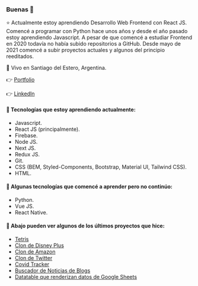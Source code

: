 ### Buenas 👋

⭐ Actualmente estoy aprendiendo Desarrollo Web Frontend con React JS. Comencé a programar con Python hace unos años y desde el año pasado estoy aprendiendo Javascript. A pesar de que comencé a estudiar Frontend en 2020 todavía no había subido repositorios a GitHub. Desde mayo de 2021 comencé a subir proyectos actuales y algunos del principio reeditados.

📌 Vivo en Santiago del Estero, Argentina.

👉 [Portfolio](https://imanolortega.vercel.app/)

👉 [LinkedIn](https://www.linkedin.com/in/imanol-rtega/)

#### 🌱 Tecnologías que estoy aprendiendo actualmente:

- Javascript.
- React JS (principalmente).
- Firebase.
- Node JS.
- Next JS.
- Redux JS.
- Git.
- CSS (BEM, Styled-Components, Bootstrap, Material UI, Tailwind CSS).
- HTML.

#### 🌱 Algunas tecnologías que comencé a aprender pero no continúo:

- Python.
- Vue JS.
- React Native.

#### 🚀 Abajo pueden ver algunos de los últimos proyectos que hice:

- [Tetris](https://tetris-reactjs.vercel.app/)
- [Clon de Disney Plus](https://disney-clon-51eba.web.app/)
- [Clon de Amazon](https://clone-563e4.web.app/)
- [Clon de Twitter](https://vuejs-firebase-2e83a.web.app/)
- [Covid Tracker](https://covid-tracker-616b2.web.app/)
- [Buscador de Noticias de Blogs](https://blogcito.netlify.app/)
- [Datatable que renderizan datos de Google Sheets](http://clasesvirtuales.faya.com.ar/)
